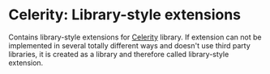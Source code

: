 # Celerity: Library-style extensions

Contains library-style extensions for [Celerity](../README.md) library. If extension can not be implemented in several
totally different ways and doesn't use third party libraries, it is created as a library and therefore called 
library-style extension.
